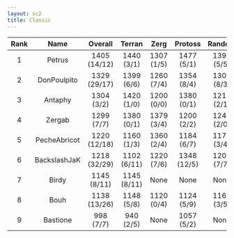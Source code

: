 ```yaml
---
layout: sc2
title: Classic
---
```

| Rank | Name         | Overall      | Terran      | Zerg       | Protoss     | Random     |
|:----:|:------------:|:------------:|:-----------:|:----------:|:-----------:|:----------:|
| 1    | Petrus       | 1405 (14/12) | 1440 (3/1)  | 1307 (1/5) | 1477 (5/1)  | 1399 (5/5) |
| 2    | DonPoulpito  | 1329 (29/17) | 1399 (6/6)  | 1260 (7/4) | 1354 (8/4)  | 1305 (8/3) |
| 3    | Antaphy      | 1304 (3/2)   | 1420 (1/0)  | 1200 (0/0) | 1380 (0/1)  | 1219 (2/1) |
| 4    | Zergab       | 1299 (7/7)   | 1380 (0/1)  | 1379 (3/4) | 1200 (2/2)  | 1240 (2/0) |
| 5    | PecheAbricot | 1220 (12/18) | 1160 (1/3)  | 1360 (2/4) | 1184 (6/7)  | 1179 (3/4) |
| 6    | BackslashJaK | 1218 (32/29) | 1102 (6/11) | 1220 (7/6) | 1348 (12/5) | 1203 (7/7) |
| 7    | Birdy        | 1145 (8/11)  | 1145 (8/11) |None        |None         |None        |
| 8    | Bouh         | 1138 (13/26) | 1148 (5/8)  | 1120 (0/4) | 1124 (5/9)  | 1161 (3/5) |
| 9    | Bastione     | 998 (7/7)    | 940 (2/5)   |None        | 1057 (5/2)  |None        |
